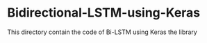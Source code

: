 # Bidirectional-LSTM-using-Keras
This directory contain the code of Bi-LSTM using Keras the library
